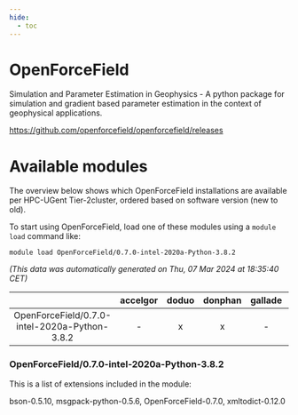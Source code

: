 ```yaml
---
hide:
  - toc
---
```


OpenForceField
==============


Simulation and Parameter Estimation in Geophysics - A python package for simulation and gradient based parameter estimation in the context of geophysical applications.

https://github.com/openforcefield/openforcefield/releases
# Available modules


The overview below shows which OpenForceField installations are available per HPC-UGent Tier-2cluster, ordered based on software version (new to old).

To start using OpenForceField, load one of these modules using a `module load` command like:

```shell
module load OpenForceField/0.7.0-intel-2020a-Python-3.8.2
```

*(This data was automatically generated on Thu, 07 Mar 2024 at 18:35:40 CET)*  

| |accelgor|doduo|donphan|gallade|joltik|skitty|
| :---: | :---: | :---: | :---: | :---: | :---: | :---: |
|OpenForceField/0.7.0-intel-2020a-Python-3.8.2|-|x|x|-|x|x|


### OpenForceField/0.7.0-intel-2020a-Python-3.8.2

This is a list of extensions included in the module:

bson-0.5.10, msgpack-python-0.5.6, OpenForceField-0.7.0, xmltodict-0.12.0